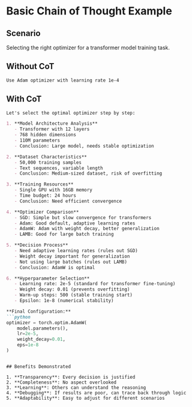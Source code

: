 # Basic Chain of Thought Example

## Scenario
Selecting the right optimizer for a transformer model training task.

## Without CoT
```markdown
Use Adam optimizer with learning rate 1e-4
```

## With CoT
```markdown
Let's select the optimal optimizer step by step:

1. **Model Architecture Analysis**
   - Transformer with 12 layers
   - 768 hidden dimensions
   - 110M parameters
   - Conclusion: Large model, needs stable optimization

2. **Dataset Characteristics**
   - 50,000 training samples
   - Text sequences, variable length
   - Conclusion: Medium-sized dataset, risk of overfitting

3. **Training Resources**
   - Single GPU with 16GB memory
   - Time budget: 24 hours
   - Conclusion: Need efficient convergence

4. **Optimizer Comparison**
   - SGD: Simple but slow convergence for transformers
   - Adam: Good default, adaptive learning rates
   - AdamW: Adam with weight decay, better generalization
   - LAMB: Good for large batch training

5. **Decision Process**
   - Need adaptive learning rates (rules out SGD)
   - Weight decay important for generalization
   - Not using large batches (rules out LAMB)
   - Conclusion: AdamW is optimal

6. **Hyperparameter Selection**
   - Learning rate: 2e-5 (standard for transformer fine-tuning)
   - Weight decay: 0.01 (prevents overfitting)
   - Warm-up steps: 500 (stable training start)
   - Epsilon: 1e-8 (numerical stability)

**Final Configuration:**
```python
optimizer = torch.optim.AdamW(
    model.parameters(),
    lr=2e-5,
    weight_decay=0.01,
    eps=1e-8
)
```
```

## Benefits Demonstrated

1. **Transparency**: Every decision is justified
2. **Completeness**: No aspect overlooked
3. **Learning**: Others can understand the reasoning
4. **Debugging**: If results are poor, can trace back through logic
5. **Adaptability**: Easy to adjust for different scenarios